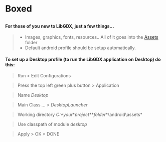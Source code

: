 # Boxed
##
#### For those of you new to LibGDX, just a few things...
> - Images, graphics, fonts, resources.. All of it goes into the [Assets](../android/assets) folder
> - Default android profile should be setup automatically.

#### To set up a Desktop profile (to run the LibGDX application on Desktop) do this:
> Run > Edit Configurations

> Press the top left green plus button > Application 

> Name *Desktop*

> Main Class *... > DesktopLauncher*

> Working directory *C:\**your**\**project**\**folder**\android\assets*

> Use classpath of module *desktop*

> Apply > OK > DONE
